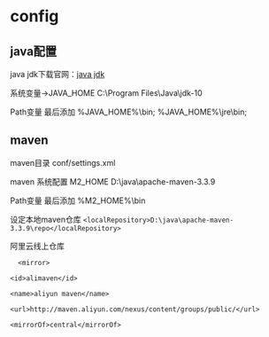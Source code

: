 # config


## java配置

java jdk下载官网：[java jdk](http://www.oracle.com/technetwork/java/javase/downloads/index.html)

系统变量->JAVA_HOME C:\Program Files\Java\jdk-10

Path变量 最后添加 %JAVA_HOME%\bin;   %JAVA_HOME%\jre\bin;

## maven

maven目录 conf/settings.xml

maven 系统配置 M2_HOME D:\java\apache-maven-3.3.9

Path变量 最后添加 %M2_HOME%\bin

设定本地maven仓库
``<localRepository>D:\java\apache-maven-3.3.9\repo</localRepository>``

阿里云线上仓库
<mirrors>

	  <mirror>

    <id>alimaven</id>

    <name>aliyun maven</name>

    <url>http://maven.aliyun.com/nexus/content/groups/public/</url>

    <mirrorOf>central</mirrorOf>

</mirror>

  </mirrors>

